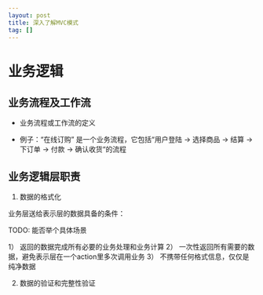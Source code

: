```yaml
---
layout: post
title: 深入了解MVC模式
tag: []
---
```


# 业务逻辑

## 业务流程及工作流

- 业务流程或工作流的定义

- 例子：“在线订购” 是一个业务流程，它包括“用户登陆 -> 选择商品 -> 结算 -> 下订单 -> 付款 -> 确认收货“的流程

## 业务逻辑层职责

1. 数据的格式化

业务层送给表示层的数据具备的条件：

TODO:  能否举个具体场景

1） 返回的数据完成所有必要的业务处理和业务计算
2） 一次性返回所有需要的数据，避免表示层在一个action里多次调用业务
3） 不携带任何格式信息，仅仅是纯净数据

2. 数据的验证和完整性验证


